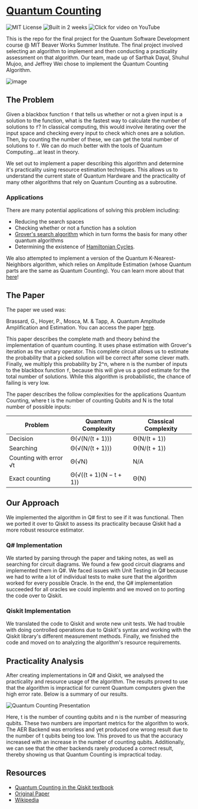 # [Quantum Counting](https://www.youtube.com/watch?v=RtU7ojCMDsM&list=PLf9oKp0RkBIyPM41TOtJB2AD7QestBKQa)
![MIT License](https://img.shields.io/cocoapods/l/AFNetworking?style=for-the-badge)
![Built in 2 weeks](https://img.shields.io/badge/built%20in-2%20weeks-black?style=for-the-badge)
![Click for video on YouTube](https://img.shields.io/badge/Project%20Video-YouTube-red?style=for-the-badge&link=https://youtu.be/RtU7ojCMDsM?list=PLf9oKp0RkBIyPM41TOtJB2AD7QestBKQa&link=https://youtu.be/RtU7ojCMDsM?list=PLf9oKp0RkBIyPM41TOtJB2AD7QestBKQa)

This is the repo for the final project for the Quantum Software Development course @ MIT Beaver Works Summer Institute. The final project involved selecting an algorithm to implement and then conducting a practicality assessment on that algorithm. Our team, made up of Sarthak Dayal, Shuhul Mujoo, and Jeffrey Wei chose to implement the Quantum Counting Algorithm.

![image](https://user-images.githubusercontent.com/63827830/127393159-4a479909-a144-4fab-aa8a-ab0143dc4dcf.png)


## The Problem
Given a blackbox function `f` that tells us whether or not a given input is a solution to the function, what is the fastest way to calculate the number of solutions to `f`? In classical computing, this would involve iterating over the input space and checking every input to check which ones are a solution. Then, by counting the number of these, we can get the total number of solutions to `f`. We can do much better with the tools of Quantum Computing...at least in theory.

 We set out to implement a paper describing this algorithm and determine it's practicality using resource estimation techniques. This allows us to understand the current state of Quantum Hardware and the practicality of many other algorithms that rely on Quantum Counting as a subroutine.

### Applications
There are many potential applications of solving this problem including:
- Reducing the search spaces
- Checking whether or not a function has a solution
- [Grover's search algorithm](https://en.wikipedia.org/wiki/Grover%27s_algorithm) which in turn forms the basis for many other quantum algorithms
- Determining the existence of [Hamiltonian Cycles](https://en.wikipedia.org/wiki/Hamiltonian_path). 

We also attempted to implement a version of the Quantum K-Nearest-Neighbors algorithm, which relies on Amplitude Estimation (whose Quantum parts are the same as Quantum Counting). You can learn more about that [here](https://github.com/jwei302/Quantum-K-Nearest-Neighbors/)!

## The Paper
The paper we used was:

Brassard, G., Hoyer, P., Mosca, M. & Tapp, A. Quantum Amplitude Amplification and Estimation. You can access the paper [here](https://arxiv.org/abs/quant-ph/0005055).

This paper describes the complete math and theory behind the implementation of quantum counting. It uses phase estimation with Grover's iteration as the unitary operator. This complete circuit allows us to estimate the probability that a picked solution will be correct after some clever math. Finally, we multiply this probability by 2^n, where n is the number of inputs to the blackbox function `f`, because this will give us a good estimate for the total number of solutions. While this algorithm is probabilistic, the chance of failing is very low. 

The paper describes the follow complexities for the applications Quantum Counting, where t is the number of counting Qubits and N is the total number of possible inputs:

| Problem      | Quantum Complexity |  Classical Complexity |
| ----------- | ----------- | ---------------------
| Decision      |   Θ(√(N/(t + 1)))      | Θ(N/(t + 1))
| Searching   | Θ(√(N/(t + 1)))         | Θ(N/(t + 1))
| Counting with error √t | Θ(√N) | N/A
| Exact counting | Θ(√((t + 1)(N − t + 1)) | Θ(N)

## Our Approach
We implemented the algorithm in Q# first to see if it was functional. Then we ported it over to Qiskit to assess its practicality because Qiskit had a more robust resource estimator.

### Q# Implementation
We started by parsing through the paper and taking notes, as well as searching for circuit diagrams. We found a few good circuit diagrams and implemented them in Q#. We faced issues with Unit Testing in Q# because we had to write a lot of individual tests to make sure that the algorithm worked for every possible Oracle. In the end, the Q# implementation succeeded for all oracles we could implemtn and we moved on to porting the code over to Qiskit.

### Qiskit Implementation
We translated the code to Qiskit and wrote new unit tests. We had trouble with doing controlled operations due to Qiskit's syntax and working with the Qiskit library's different measurement methods. Finally, we finished the code and moved on to analyzing the algorithm's resource requirements.

## Practicality Analysis
After creating implementations in Q# and Qiskit, we analysed the practicality and resource usage of the algorithm. The results proved to use that the algorithm is impractical for current Quantum computers given the high error rate. Below is a summary of our results.

![Quantum Counting Presentation](https://user-images.githubusercontent.com/63827830/128811689-9b99f4fc-7945-4a96-8056-d149b75997d2.png)

Here, t is the number of counting qubits and n is the number of measuring qubits. These two numbers are important metrics for the algorithm to work. The AER Backend was errorless and yet produced one wrong result due to the number of t qubits being too low. This proved to us that the accuracy increased with an increase in the number of counting qubits. Additionally, we can see that the other backends rarely produced a correct result, thereby showing us that Quantum Counting is impractical today.

## Resources
- [Quantum Counting in the Qiskit textbook](https://qiskit.org/textbook/ch-algorithms/quantum-counting.html)
- [Original Paper](https://arxiv.org/abs/quant-ph/0005055)
- [Wikipedia](https://en.wikipedia.org/wiki/Quantum_counting_algorithm)
